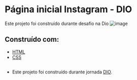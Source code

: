 # Página inicial Instagram - DIO


Este projeto foi construído durante desafio na Dio
![image](https://user-images.githubusercontent.com/55418492/178006098-1ab5a07c-3f02-461a-919b-fc0cf2605abb.png)

## Construído com:

* [HTML](https://www.w3schools.com/html/)
* [CSS](https://www.w3schools.com/CSS/)



##

* Este projeto foi construído durante jornada [DIO](https://www.dio.me/sign-in).
